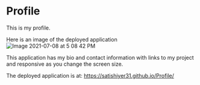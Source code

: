 # Profile

This is my profile.

Here is an image of the deployed application
![Image 2021-07-08 at 5 08 42 PM](https://user-images.githubusercontent.com/40348966/125001729-8fb47900-e010-11eb-8916-668a212510c8.png)


This application has my bio and contact information with links to my project and responsive as you change the screen size.

The deployed application is at: https://satishiyer31.github.io/Profile/
